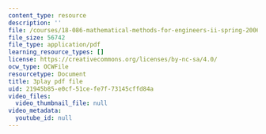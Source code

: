 ```yaml
---
content_type: resource
description: ''
file: /courses/18-086-mathematical-methods-for-engineers-ii-spring-2006/21945b85e0cf51cefe7f73145cffd84a_NEsObJTwDXI.pdf
file_size: 56742
file_type: application/pdf
learning_resource_types: []
license: https://creativecommons.org/licenses/by-nc-sa/4.0/
ocw_type: OCWFile
resourcetype: Document
title: 3play pdf file
uid: 21945b85-e0cf-51ce-fe7f-73145cffd84a
video_files:
  video_thumbnail_file: null
video_metadata:
  youtube_id: null
---
```

